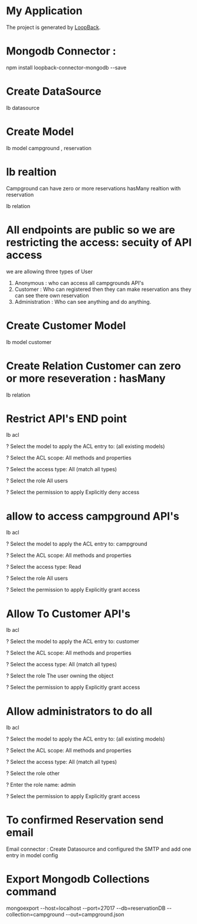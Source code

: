 # My Application

The project is generated by [LoopBack](http://loopback.io).


# Mongodb Connector : 
npm install loopback-connector-mongodb --save

# Create DataSource
lb datasource

# Create Model
lb model 
campground , reservation

# lb realtion
Campground can have zero or more reservations hasMany realtion with reservation

lb relation

# All endpoints are public so we are restricting the access: secuity of API access
we are allowing three types of User
  1. Anonymous : who can access all campgrounds API's
  2. Customer : Who can registered then they can make reservation ans they can see there own reservation
  3. Administration : Who can see anything and do anything.
# Create Customer Model
lb model
customer

# Create Relation Customer can zero or more reseveration : hasMany

lb relation

# Restrict API's END point
lb acl

? Select the model to apply the ACL entry to: (all existing models)

? Select the ACL scope: All methods and properties

? Select the access type: All (match all types)

? Select the role All users

? Select the permission to apply Explicitly deny access

# allow to access campground API's
lb acl

? Select the model to apply the ACL entry to: campground

? Select the ACL scope: All methods and properties

? Select the access type: Read

? Select the role All users

? Select the permission to apply Explicitly grant access

# Allow To Customer API's
lb acl

? Select the model to apply the ACL entry to: customer

? Select the ACL scope: All methods and properties

? Select the access type: All (match all types)

? Select the role The user owning the object

? Select the permission to apply Explicitly grant access

# Allow administrators  to do all

lb acl

? Select the model to apply the ACL entry to: (all existing models)

? Select the ACL scope: All methods and properties

? Select the access type: All (match all types)

? Select the role other

? Enter the role name: admin

? Select the permission to apply Explicitly grant access

# To confirmed Reservation send email

Email connector : Create Datasource and configured the SMTP and add one entry in model config


# Export Mongodb Collections command

mongoexport --host=localhost --port=27017 --db=reservationDB --collection=campground --out=campground.json



